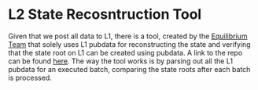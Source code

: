 # L2 State Recosntruction Tool

Given that we post all data to L1, there is a tool, created by the [Equilibrium Team](https://equilibrium.co/) that
solely uses L1 pubdata for reconstructing the state and verifying that the state root on L1 can be created using
pubdata. A link to the repo can be found [here](https://github.com/eqlabs/zksync-state-reconstruct). The way the tool
works is by parsing out all the L1 pubdata for an executed batch, comparing the state roots after each batch is
processed.
